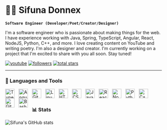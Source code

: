 # 🏄‍♂️ Sifuna Donnex

**`Software Engineer (Developer/Poet/Creator/Designer)`**

I'm a software engineer who is passionate about making things for the web. I have experience working with Java, Spring, TypeScript, Angular, React, NodeJS, Python, C++, and more. I love creating content on YouTube and writing poetry. I'm also a designer and creator. I'm currently working on a project that I'm excited to share with you all soon. Stay tuned!

   <p align="left">
      <a href="https://www.youtube.com/@sifunadonnex?sub_confirmation=1">
         <img alt="youtube" title="Subscribe to my YouTube channel" src="[https://custom-icon-badges.demolab.com/youtube/channel/subscribers/UC2WHjPDvbE6O328n17ZGcfg?color=%23E05D44&label=SUBSCRIBE&logo=video&logoColor=white&style=for-the-badge&labelColor=CE4630](https://upload.wikimedia.org/wikipedia/commons/e/ef/Youtube_logo.png)"/></a> 
      <a href="https://github.com/sifunadonnex?tab=followers">
         <img alt="followers" title="Follow me on Github" src="https://custom-icon-badges.demolab.com/github/followers/ForrestKnight?color=236ad3&labelColor=1155ba&style=for-the-badge&logo=person-add&label=Follow&logoColor=white"/></a>
      <a href="https://github.com/sifunadonnex?tab=repositories&sort=stargazers">
         <img alt="total stars" title="Total stars on GitHub" src="https://custom-icon-badges.demolab.com/github/stars/ForrestKnight?color=55960c&style=for-the-badge&labelColor=488207&logo=star"/></a>
   </p>

---

### 🧰 Languages and Tools

<img align="left" alt="TypeScript" width="30px" style="padding-right:10px;" src="https://cdn.jsdelivr.net/gh/devicons/devicon/icons/typescript/typescript-plain.svg" />
<img align="left" alt="Angular" width="30px" style="padding-right:10px;" src="https://cdn.jsdelivr.net/gh/devicons/devicon/icons/angularjs/angularjs-plain.svg" />
<img align="left" alt="Git" width="30px" style="padding-right:10px;" src="https://cdn.jsdelivr.net/gh/devicons/devicon/icons/git/git-original.svg" />
<img align="left" alt="Linux" width="30px" style="padding-right:10px;" src="https://cdn.jsdelivr.net/gh/devicons/devicon/icons/linux/linux-original.svg" />
<img align="left" alt="HTML" width="30px" style="padding-right:10px;" src="https://cdn.jsdelivr.net/gh/devicons/devicon/icons/html5/html5-plain.svg" />
<img align="left" alt="CSS" width="30px" style="padding-right:10px;" src="https://cdn.jsdelivr.net/gh/devicons/devicon/icons/css3/css3-plain.svg" />
<img align="left" alt="JavaScript" width="30px" style="padding-right:10px;" src="https://cdn.jsdelivr.net/gh/devicons/devicon/icons/javascript/javascript-plain.svg" />
<img align="left" alt="React" width="30px" style="padding-right:10px;" src="https://cdn.jsdelivr.net/gh/devicons/devicon/icons/react/react-original.svg" />
<img align="left" alt="NodeJS" width="30px" style="padding-right:10px;" src="https://cdn.jsdelivr.net/gh/devicons/devicon/icons/nodejs/nodejs-original.svg" />
<img align="left" alt="Python" width="30px" style="padding-right:10px;" src="https://cdn.jsdelivr.net/gh/devicons/devicon/icons/python/python-plain.svg" />
<img align="left" alt="C++" width="30px" style="padding-right:10px;" src="https://cdn.jsdelivr.net/gh/devicons/devicon/icons/cplusplus/cplusplus-line.svg" />
<img align="left" alt="GitHub" width="30px" style="padding-right:10px;" src="https://cdn.jsdelivr.net/gh/devicons/devicon/icons/github/github-original.svg" />
<img align="left" alt="Bash" width="30px" style="padding-right:10px;" src="https://cdn.jsdelivr.net/gh/devicons/devicon/icons/bash/bash-original.svg" />
<br />

#

### 📊 Stats

![Sifuna's GitHub stats](https://github-readme-stats.vercel.app/api?username=sifunadonnex&show_icons=true&theme=gruvbox)

<!-- ![GitHub Streak](https://streak-stats.demolab.com?user=sifunadonnex&theme=gruvbox&border_radius=4.5) -->

#
<!--
<details>
 <summary><h3>👨‍💻 Sifuna's Coding Journey</h3></summary>
    I started coding in 2019 when I was in my first year of university. I was studying Computer Science and I was introduced to Java. I fell in love with programming and I started learning more languages and tools. I learned C++, Python, JavaScript, TypeScript, Angular, React, NodeJS, and more. I started creating content on YouTube and writing poetry. I'm currently working on a project that I'm excited to share with you all soon. Stay tuned!
-->
[website]: https://sifunadonnex.xyz
[youtube]: https://www.youtube.com/@sifunadonnex

